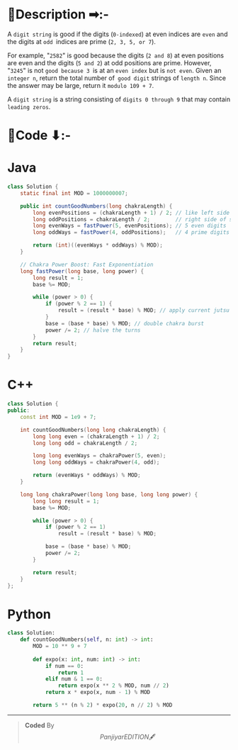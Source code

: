 # 📍Description ➡:-
<!-- Describe your first thoughts on how to solve this problem. -->
A `digit string` is good if the digits (`0-indexed`) at even indices are `even` and the digits at `odd `indices are prime (`2, 3, 5, or 7`).

For example, "`2582`" is good because the digits (`2 and 8`) at even positions are even and the digits (`5 and 2`) at odd positions are prime. However, "`3245`" is not `good because 3 `is at an `even index` but is `not even`.
Given an `integer n`, return the total number of` good digit` strings of `length n`. Since the answer may be large, return it `modulo 109 + 7`.

A `digit string` is a string consisting of `digits 0 through 9` that may contain `leading zeros`.


# 📝Code ⬇:-


# Java
```java []
class Solution {
    static final int MOD = 1000000007;

    public int countGoodNumbers(long chakraLength) {
        long evenPositions = (chakraLength + 1) / 2; // like left side of scroll
        long oddPositions = chakraLength / 2;        // right side of scroll
        long evenWays = fastPower(5, evenPositions); // 5 even digits
        long oddWays = fastPower(4, oddPositions);   // 4 prime digits

        return (int)((evenWays * oddWays) % MOD);
    }

    // Chakra Power Boost: Fast Exponentiation
    long fastPower(long base, long power) {
        long result = 1;
        base %= MOD;

        while (power > 0) {
            if (power % 2 == 1) {
                result = (result * base) % MOD; // apply current jutsu
            }
            base = (base * base) % MOD; // double chakra burst
            power /= 2; // halve the turns
        }
        return result;
    }
}

```

# C++
``` cpp []
class Solution {
public:
    const int MOD = 1e9 + 7;

    int countGoodNumbers(long long chakraLength) {
        long long even = (chakraLength + 1) / 2;
        long long odd = chakraLength / 2;

        long long evenWays = chakraPower(5, even);
        long long oddWays = chakraPower(4, odd);

        return (evenWays * oddWays) % MOD;
    }

    long long chakraPower(long long base, long long power) {
        long long result = 1;
        base %= MOD;

        while (power > 0) {
            if (power % 2 == 1)
                result = (result * base) % MOD;

            base = (base * base) % MOD;
            power /= 2;
        }

        return result;
    }
};
```

# Python
``` python []
class Solution:
    def countGoodNumbers(self, n: int) -> int:
        MOD = 10 ** 9 + 7
        
        def expo(x: int, num: int) -> int:
            if num == 0:
                return 1  
            elif num & 1 == 0:
                return expo(x ** 2 % MOD, num // 2)
            return x * expo(x, num - 1) % MOD

        return 5 ** (n % 2) * expo(20, n // 2) % MOD     
```

---

>    **Coded** By $$Panjiyar EDITION 🖋  $$

               
